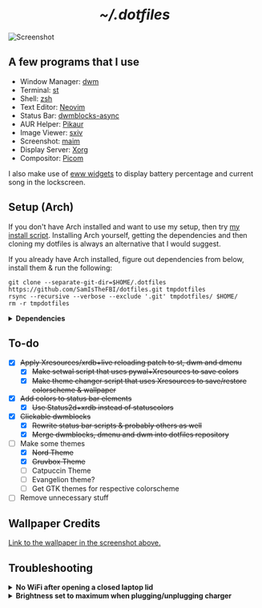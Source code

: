 <h1 align="center"><i>~/.dotfiles</i></h1>

![Screenshot](https://user-images.githubusercontent.com/70562711/173168308-aa33e90d-bf1a-4031-b462-553ca70d3d10.png)

## A few programs that I use

- Window Manager: [dwm](https://dwm.suckless.org/)
- Terminal: [st](https://st.suckless.org/)
- Shell: [zsh](https://www.zsh.org/)
- Text Editor: [Neovim](https://github.com/neovim/neovim)
- Status Bar: [dwmblocks-async](https://github.com/UtkarshVerma/dwmblocks-async)
- AUR Helper: [Pikaur](https://github.com/actionless/pikaur)
- Image Viewer: [sxiv](https://github.com/muennich/sxiv)
- Screenshot: [maim](https://github.com/naelstrof/maim)
- Display Server: [Xorg](https://www.x.org/wiki)
- Compositor: [Picom](https://github.com/dccsillag/picom)

I also make use of [eww widgets](https://github.com/elkowar/eww) to display battery percentage and current song in the lockscreen.

## Setup (Arch)

If you don't have Arch installed and want to use my setup, then try [my install script](https://github.com/SamIsTheFBI/sami). Installing Arch yourself, getting the dependencies and then cloning my dotfiles is always an alternative that I would suggest.

If you already have Arch installed, figure out dependencies from below, install them & run the following:

```
git clone --separate-git-dir=$HOME/.dotfiles https://github.com/SamIsTheFBI/dotfiles.git tmpdotfiles
rsync --recursive --verbose --exclude '.git' tmpdotfiles/ $HOME/
rm -r tmpdotfiles
```
<details>
<summary><b>Dependencies</b></summary><br>

- rsync (for the above command ig)
- xorg (Display server)
- xrdb (for themes)
- i3lock-color (lockscreen)
- nitrogen (setting wallpaper)
- pamixer (I use this to control volume)
- maim (screenshot tool)
- dunst (notification daemon)
- libnotify (for dunstify command?)
- brightnessctl (control screen brightness)
- noto-fonts-cjk (For CJK font)
- nerd-fonts-jetbrains-mono (The main font that is everywhere in my build)
- rofi (app launcher)
- jgmenu (X11 menu to launch apps)
- [My st build](https://github.com/samisthefbi/st) (because Alacritty has diminished p10k glyphs & idk how to fix that)
- picom-animations-git (Compositor for those fancy transparency) 
- awk (utility to extract and present information) (I use this for scripts)
- [eww](https://github.com/elkowar/eww) (for battery percentage and currently playing song in lockscreen)
- ffmpeg (audio/video converter) (used to extract album art in a script)
- xdotool (X11 automation tool) (used in theme changer script)
- yt-dlp (YouTube downloader) (used in YouTube downloader script)
- paplay (for notification sound)
- mpv (for watchmedia script)
- xclip (for copying/pasting)
- colorpicker
- mpc (for managing mpd)
- mpd (music daemon)
- ncmpcpp (mpd client)
- python-pywal (for automated themes using setwal script)
- imagemagick (for making lockscreen background)
- jq (for booru script)
- curl (same as above)
- wget (same as above)
- sed (same usage as awk)
- nvim (my preferred text editor)
- redshift (change color temperature of display)

</details>

## To-do

- [x] ~~Apply Xresources/xrdb+live reloading patch to st, dwm and dmenu~~
	- [x] ~~Make setwal script that uses pywal+Xresources to save colors~~
	- [x] ~~Make theme changer script that uses Xresources to save/restore colorscheme & wallpaper~~
- [X] ~~Add colors to status bar elements~~
	- [X] ~~Use Status2d+xrdb instead of statuscolors~~
- [X] ~~Clickable dwmblocks~~ 
    - [X] ~~Rewrite status bar scripts & probably others as well~~
    - [X] ~~Merge dwmblocks, dmenu and dwm into dotfiles repository~~
- [ ] Make some themes
	- [X] ~~Nord Theme~~
	- [X] ~~Gruvbox Theme~~
    - [ ] Catpuccin Theme
	- [ ] Evangelion theme?
    - [ ] Get GTK themes for respective colorscheme
- [ ] Remove unnecessary stuff

## Wallpaper Credits

[Link to the wallpaper in the screenshot above.](https://nordthemewallpapers.com/Backgrounds/16-9/All/img/3mcg97oyotu61.jpg)

## Troubleshooting

<details>
<summary><b>No WiFi after opening a closed laptop lid</b></summary><br>

This happens because opening a closed laptop lid somehow triggers an event to softblock wifi. Weird thing with the kernel apparently.

A simple workaround for this is to edit `/etc/systemd/logind.conf`, uncomment every `HandleLidSwitch` line and put `ignore` as their value (doing this so that system doesn't suspend/sleep). Then, install `acpid` package and head over to `/etc/acpi/`. Open `handler.sh` (may need to use sudo/doas) and find the line containing `button/lid`. In the `open` case add a new line `/usr/bin/rfkill unblock wifi`. Now enable and start acpid with `sudo systemctl enable --now acpid.service && sudo systemctl start --now acpid.service`
</details>

<details>
<summary><b>Brightness set to maximum when plugging/unplugging charger</b></summary><br>

To fix this, 

```
sudo systemctl stop systemd-backlight@backlight:acpi_video1.service
sudo systemctl disable systemd-backlight@backlight:acpi_video1.service
```
</details>

